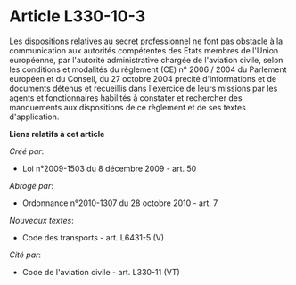 # Article L330-10-3

Les dispositions relatives au secret professionnel ne font pas obstacle à la communication aux autorités compétentes des
Etats membres de l'Union européenne, par l'autorité administrative chargée de l'aviation civile, selon les conditions et
modalités du règlement (CE) n° 2006 / 2004 du Parlement européen et du Conseil, du 27 octobre 2004 précité d'informations et
de documents détenus et recueillis dans l'exercice de leurs missions par les agents et fonctionnaires habilités à constater
et rechercher des manquements aux dispositions de ce règlement et de ses textes d'application.

**Liens relatifs à cet article**

_Créé par_:

  - Loi n°2009-1503 du 8 décembre 2009 - art. 50

_Abrogé par_:

  - Ordonnance n°2010-1307 du 28 octobre 2010 - art. 7

_Nouveaux textes_:

  - Code des transports - art. L6431-5 (V)

_Cité par_:

  - Code de l'aviation civile - art. L330-11 (VT)
